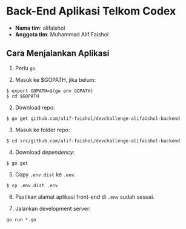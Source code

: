 # Back-End Aplikasi Telkom Codex

- **Nama tim**: alifaishol
- **Anggota tim**: Muhammad Alif Faishol

## Cara Menjalankan Aplikasi

1. Perlu `go`.

2. Masuk ke $GOPATH, jika belum:
```
$ export GOPATH=$(go env GOPATH)
$ cd $GOPATH
```

2. Download repo:

```
$ go get github.com/alif-faishol/devchallenge-alifaishol-backend
```

3. Masuk ke folder repo:
```
$ cd src/github.com/alif-faishol/devchallenge-alifaishol-backend
```

4. Download *dependency*:
```
$ go get
```

5. Copy `.env.dist` ke `.env`.
```
$ cp .env.dist .env
```

6. Pastikan alamat aplikasi front-end di `.env` sudah sesuai.

7. Jalankan development server:
```
go run *.go
```
